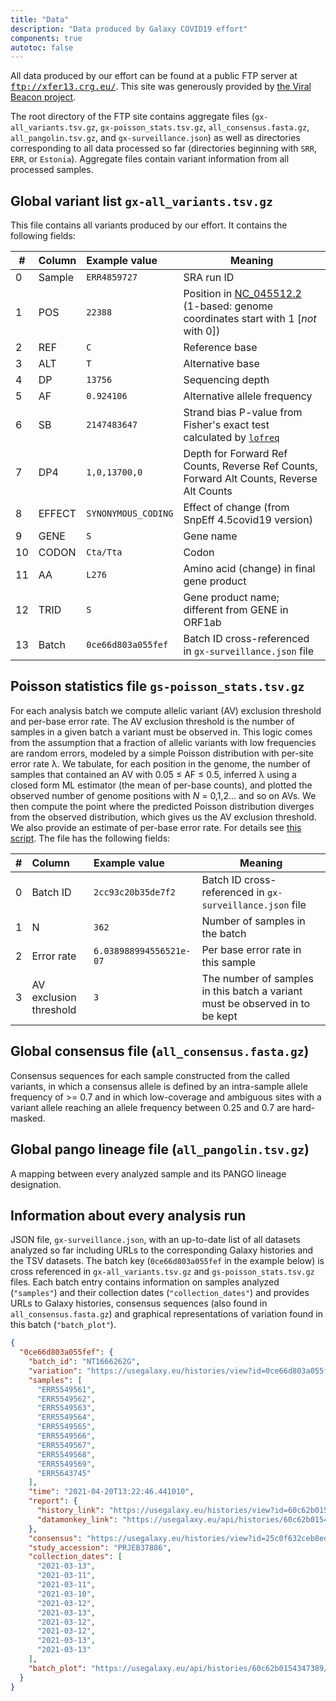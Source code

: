 ```yaml
---
title: "Data"
description: "Data produced by Galaxy COVID19 effort"
components: true
autotoc: false
---
```


All data produced by our effort can be found at a public FTP server at <kbd>ftp://xfer13.crg.eu/</kbd>. This site was generously provided by [the Viral Beacon project](https://covid19beacon.crg.eu/).

The root directory of the FTP site contains aggregate files (`gx-all_variants.tsv.gz`, `gx-poisson_stats.tsv.gz`, `all_consensus.fasta.gz`, `all_pangolin.tsv.gz`, and `gx-surveillance.json`) as well as directories corresponding to all data processed so far (directories beginning with `SRR`, `ERR`, or `Estonia`). Aggregate files contain variant information from all processed samples. 

## Global variant list `gx-all_variants.tsv.gz`

This file contains all variants produced by our effort. It contains the following fields:

<div class="compact">

| # |  Column               | Example value     | Meaning |
|--|:----------------------|:------------------|---------|
|0| Sample                 | `ERR4859727`        | SRA run ID |
|1| POS                   | `22388`             | Position in [NC_045512.2](https://www.ncbi.nlm.nih.gov/nuccore/1798174254) (1-based: genome coordinates start with 1 [*not* with 0]) |
|2| REF                   | `C`                 |  Reference base |
|3| ALT                   | `T`                 | Alternative base |
|4| DP                    | `13756`             | Sequencing depth |
|5| AF                    | `0.924106`          | Alternative allele frequency |
|6| SB                    | `2147483647`        | Strand bias P-value from Fisher's exact test calculated by [`lofreq`](https://csb5.github.io/lofreq/) |
|7| DP4                   | `1,0,13700,0`       | Depth for Forward Ref Counts, Reverse Ref Counts, Forward Alt Counts, Reverse Alt Counts |
|8| EFFECT                | `SYNONYMOUS_CODING` | Effect of change (from SnpEff 4.5covid19 version) |
|9| GENE                  | `S`                 | Gene name |
|10| CODON                 | `Cta/Tta`           | Codon |
|11| AA                    | `L276`              | Amino acid (change) in final gene product |
|12| TRID                  | `S`                 | Gene product name; different from GENE in ORF1ab |
|13| Batch                 | `0ce66d803a055fef` | Batch ID cross-referenced in `gx-surveillance.json` file   |

</div>


## Poisson statistics file `gs-poisson_stats.tsv.gz`

 For each analysis batch we compute allelic variant (AV) exclusion threshold and per-base error rate. The AV exclusion threshold is the number of samples in a given batch a variant must be observed in. This logic comes from the assumption that a fraction of allelic variants with low frequencies are random errors, modeled by a simple Poisson distribution with per-site error rate λ. We tabulate, for each position in the genome, the number of samples that contained an AV with 0.05 ≤ AF ≤ 0.5, inferred λ using a closed form ML estimator (the mean of per-base counts), and plotted the observed number of genome positions with *N* = 0,1,2… and so on AVs.  We then compute the point where the predicted Poisson distribution diverges from the observed distribution, which gives us the AV exclusion threshold. We also provide an estimate of per-base error rate. For details see [this script](https://github.com/usegalaxy-eu/ena-cog-uk-wfs/blob/aggregate-observable-data/aggregator.py). The file has the following fields:

<div class="compact">

| # | Column | Example value | Meaning |
|-----|:-----|:-----|------|
| 0 | Batch ID | `2cc93c20b35de7f2` | Batch ID cross-referenced in `gx-surveillance.json` file   |
| 1 | N | `362` | Number of samples in the batch |
| 2 | Error rate |  `6.038988994556521e-07` | Per base error rate in this sample |
| 3 | AV exclusion threshold | `3` | The number of samples in this batch a variant must be observed in to be kept |

</div>

## Global consensus file (`all_consensus.fasta.gz`)

Consensus sequences for each sample constructed from the called variants, in which a consensus allele is defined by an intra-sample allele frequency of >= 0.7 and in which low-coverage and ambiguous sites with a variant allele reaching an allele frequency between 0.25 and 0.7 are hard-masked.

## Global pango lineage file (`all_pangolin.tsv.gz`)

A mapping between every analyzed sample and its PANGO lineage designation.  

## Information about every analysis run

JSON file, `gx-surveillance.json`, with an up-to-date list of all datasets analyzed so far including URLs to the corresponding Galaxy histories and the TSV datasets. The batch key (`0ce66d803a055fef` in the example below) is cross referenced in `gx-all_variants.tsv.gz` and `gs-poisson_stats.tsv.gz` files. Each batch entry contains information on samples analyzed (`"samples"`) and their collection dates (`"collection_dates"`) and provides URLs to Galaxy histories, consensus sequences (also found in `all_consensus.fasta.gz`) and graphical representations of variation found in this batch (`"batch_plot"`).

```json
{
  "0ce66d803a055fef": {
    "batch_id": "NT1666262G",
    "variation": "https://usegalaxy.eu/histories/view?id=0ce66d803a055fef",
    "samples": [
      "ERR5549561",
      "ERR5549562",
      "ERR5549563",
      "ERR5549564",
      "ERR5549565",
      "ERR5549566",
      "ERR5549567",
      "ERR5549568",
      "ERR5549569",
      "ERR5643745"
    ],
    "time": "2021-04-20T13:22:46.441010",
    "report": {
      "history_link": "https://usegalaxy.eu/histories/view?id=60c62b0154347389",
      "datamonkey_link": "https://usegalaxy.eu/api/histories/60c62b0154347389/contents/11ac94870d0bb33aca8fa937e3eb6b8a/display"
    },
    "consensus": "https://usegalaxy.eu/histories/view?id=25c0f632ceb8ed53",
    "study_accession": "PRJEB37886",
    "collection_dates": [
      "2021-03-13",
      "2021-03-11",
      "2021-03-11",
      "2021-03-10",
      "2021-03-12",
      "2021-03-13",
      "2021-03-12",
      "2021-03-12",
      "2021-03-13",
      "2021-03-13"
    ],
    "batch_plot": "https://usegalaxy.eu/api/histories/60c62b0154347389/contents/11ac94870d0bb33a6afe29423c00ff36/display"
  }
}
```


